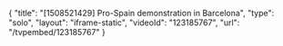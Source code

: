 {
    "title": "[1508521429] Pro-Spain demonstration in Barcelona",
    "type": "solo",
    "layout": "iframe-static",
    "videoId": "123185767",
    "url": "\/tvpembed\/123185767"
}
